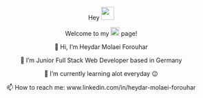 <p align="center"> Hey  <img src="https://raw.githubusercontent.com/MartinHeinz/MartinHeinz/master/wave.gif" width="30px"> </p>
<p align="center">Welcome to my <img width=20 src="https://github.githubassets.com/images/modules/logos_page/Octocat.png"  alt="github"/> page!</p>
<p align="center">👋 Hi, I’m Heydar Molaei Forouhar</p>
<p align="center">👀 I’m Junior Full Stack Web Developer based in Germany </p>

<p align="center">🌱 I’m currently learning alot everyday 😉</p>
<p align="center"> 📫 How to reach me: www.linkedin.com/in/heydar-molaei-forouhar </p>





<!---
Heman-Development/Heman-Development is a ✨ special ✨ repository because its `README.md` (this file) appears on your GitHub profile.
You can click the Preview link to take a look at your changes.
--->
